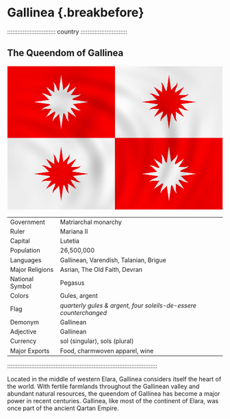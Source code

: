 # Gallinea                                        {.breakbefore}

:::::::::::::::::::::::::::: country :::::::::::::::::::::::::::
## The Queendom of Gallinea

![Flag of Gallinea](assets/Flags/Gallinea.png "Flag of Gallinea")

|                 |                                                                   |
| --------------- | ----------------------------------------------------------------- |
| Government      | Matriarchal monarchy                                              |
| Ruler           | Mariana II                                                        |
| Capital         | Lutetia                                                           |
| Population      | 26,500,000                                                        |
| Languages       | Gallinean, Varendish, Talanian, Brigue                            |
| Major Religions | Asrian, The Old Faith, Devran                                     |
| National Symbol | Pegasus                                                           |
| Colors          | Gules, argent                                                     |
| Flag            | *quarterly gules & argent, four soleils-de-essere counterchanged* |
| Demonym         | Gallinean                                                         |
| Adjective       | Gallinean                                                         |
| Currency        | sol (singular), sols (plural)                                     |
| Major Exports   | Food, charmwoven apparel, wine                                    |
:::::::::::::::::::::::::::::::::::::::::::::::::::::::::::::::::::::::::::::::::::::::

Located in the middle of western Elara, Gallinea considers itself the heart of the world. 
With fertile farmlands throughout the Gallinean valley and abundant natural resources, 
the queendom of Gallinea has become a major power in recent centuries. Gallinea, 
like most of the continent of Elara, was once part of the ancient Qartan Empire.

